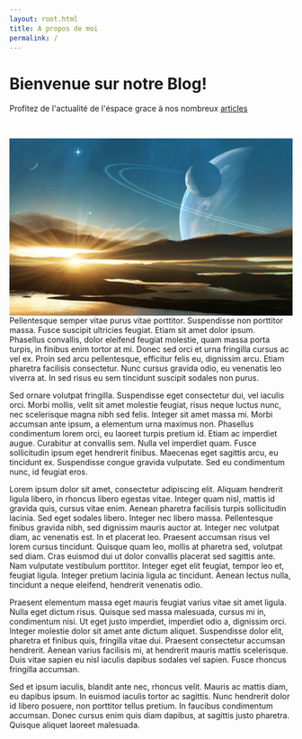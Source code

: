 ```yaml
---
layout: root.html
title: A propos de moi
permalink: /
---
```


# <span class="titleEnd">Bienvenue</span> sur notre Blog!
Profitez de l'actualité de l'éspace grace à nos nombreux <a href="/blog/page-0">articles</a>

![]()
<p>
<img src="/images/background.jpg" align=right>

Pellentesque semper vitae purus vitae porttitor. Suspendisse non porttitor massa. Fusce suscipit ultricies feugiat. Etiam sit amet dolor ipsum. Phasellus convallis, dolor eleifend feugiat molestie, quam massa porta turpis, in finibus enim tortor at mi. Donec sed orci et urna fringilla cursus ac vel ex. Proin sed arcu pellentesque, efficitur felis eu, dignissim arcu. Etiam pharetra facilisis consectetur. Nunc cursus gravida odio, eu venenatis leo viverra at. In sed risus eu sem tincidunt suscipit sodales non purus.

Sed ornare volutpat fringilla. Suspendisse eget consectetur dui, vel iaculis orci. Morbi mollis, velit sit amet molestie feugiat, risus neque luctus nunc, nec scelerisque magna nibh sed felis. Integer sit amet massa mi. Morbi accumsan ante ipsum, a elementum urna maximus non. Phasellus condimentum lorem orci, eu laoreet turpis pretium id. Etiam ac imperdiet augue. Curabitur at convallis sem. Nulla vel imperdiet quam. Fusce sollicitudin ipsum eget hendrerit finibus. Maecenas eget sagittis arcu, eu tincidunt ex. Suspendisse congue gravida vulputate. Sed eu condimentum nunc, id feugiat eros.

Lorem ipsum dolor sit amet, consectetur adipiscing elit. Aliquam hendrerit ligula libero, in rhoncus libero egestas vitae. Integer quam nisl, mattis id gravida quis, cursus vitae enim. Aenean pharetra facilisis turpis sollicitudin lacinia. Sed eget sodales libero. Integer nec libero massa. Pellentesque finibus gravida nibh, sed dignissim mauris auctor at. Integer nec volutpat diam, ac venenatis est. In et placerat leo. Praesent accumsan risus vel lorem cursus tincidunt. Quisque quam leo, mollis at pharetra sed, volutpat sed diam. Cras euismod dui ut dolor convallis placerat sed sagittis ante. Nam vulputate vestibulum porttitor. Integer eget elit feugiat, tempor leo et, feugiat ligula. Integer pretium lacinia ligula ac tincidunt. Aenean lectus nulla, tincidunt a neque eleifend, hendrerit venenatis odio.

Praesent elementum massa eget mauris feugiat varius vitae sit amet ligula. Nulla eget dictum risus. Quisque sed massa malesuada, cursus mi in, condimentum nisi. Ut eget justo imperdiet, imperdiet odio a, dignissim orci. Integer molestie dolor sit amet ante dictum aliquet. Suspendisse dolor elit, pharetra et finibus quis, fringilla vitae dui. Praesent consectetur accumsan hendrerit. Aenean varius facilisis mi, at hendrerit mauris mattis scelerisque. Duis vitae sapien eu nisl iaculis dapibus sodales vel sapien. Fusce rhoncus fringilla accumsan.

Sed et ipsum iaculis, blandit ante nec, rhoncus velit. Mauris ac mattis diam, eu dapibus ipsum. In euismod iaculis tortor ac sagittis. Nunc hendrerit dolor id libero posuere, non porttitor tellus pretium. In faucibus condimentum accumsan. Donec cursus enim quis diam dapibus, at sagittis justo pharetra. Quisque aliquet laoreet malesuada.
</p>